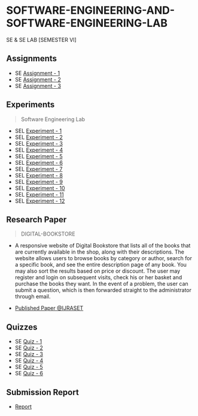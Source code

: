 # SOFTWARE-ENGINEERING-AND-SOFTWARE-ENGINEERING-LAB
 SE & SE LAB [SEMESTER VI]

## Assignments

  - SE [Assignment - 1](https://github.com/Amey-Thakur/SOFTWARE-ENGINEERING-AND-SOFTWARE-ENGINEERING-LAB/blob/main/Assignments/Amey_B-50_SE_Assignment-1.pdf)
  - SE [Assignment - 2](https://github.com/Amey-Thakur/SOFTWARE-ENGINEERING-AND-SOFTWARE-ENGINEERING-LAB/blob/main/Assignments/Amey_B-50_SE_Assignment-2.pdf)
  - SE [Assignment - 3](https://github.com/Amey-Thakur/SOFTWARE-ENGINEERING-AND-SOFTWARE-ENGINEERING-LAB/blob/main/Assignments/Amey_B-50_SE_Assignment-3.pdf)

## Experiments

  >Software Engineering Lab

  - SEL [Experiment - 1](https://github.com/Amey-Thakur/SOFTWARE-ENGINEERING-AND-SOFTWARE-ENGINEERING-LAB/blob/main/Experiments/Amey_B-50_Software_Engineering_Lab_Experiment-1.pdf)
  - SEL [Experiment - 2](https://github.com/Amey-Thakur/SOFTWARE-ENGINEERING-AND-SOFTWARE-ENGINEERING-LAB/blob/main/Experiments/Amey_B-50_Software_Engineering_Lab_Experiment-2.pdf)
  - SEL [Experiment - 3](https://github.com/Amey-Thakur/SOFTWARE-ENGINEERING-AND-SOFTWARE-ENGINEERING-LAB/blob/main/Experiments/Amey_B-50_Software_Engineering_Lab_Experiment-3.pdf)
  - SEL [Experiment - 4](https://github.com/Amey-Thakur/SOFTWARE-ENGINEERING-AND-SOFTWARE-ENGINEERING-LAB/blob/main/Experiments/Amey_B-50_Software_Engineering_Lab_Experiment-4.pdf)
  - SEL [Experiment - 5](https://github.com/Amey-Thakur/SOFTWARE-ENGINEERING-AND-SOFTWARE-ENGINEERING-LAB/blob/main/Experiments/Amey_B-50_Software_Engineering_Lab_Experiment-5.pdf)
  - SEL [Experiment - 6](https://github.com/Amey-Thakur/SOFTWARE-ENGINEERING-AND-SOFTWARE-ENGINEERING-LAB/blob/main/Experiments/Amey_B-50_Software_Engineering_Lab_Experiment-6.pdf)
  - SEL [Experiment - 7](https://github.com/Amey-Thakur/SOFTWARE-ENGINEERING-AND-SOFTWARE-ENGINEERING-LAB/blob/main/Experiments/Amey_B-50_Software_Engineering_Lab_Experiment-7.pdf)
  - SEL [Experiment - 8](https://github.com/Amey-Thakur/SOFTWARE-ENGINEERING-AND-SOFTWARE-ENGINEERING-LAB/blob/main/Experiments/Amey_B-50_Software_Engineering_Lab_Experiment-8.pdf)
  - SEL [Experiment - 9](https://github.com/Amey-Thakur/SOFTWARE-ENGINEERING-AND-SOFTWARE-ENGINEERING-LAB/blob/main/Experiments/Amey_B-50_Software_Engineering_Lab_Experiment-9.pdf)
  - SEL [Experiment - 10](https://github.com/Amey-Thakur/SOFTWARE-ENGINEERING-AND-SOFTWARE-ENGINEERING-LAB/blob/main/Experiments/Amey_B-50_Software_Engineering_Lab_Experiment-10.pdf)
  - SEL [Experiment - 11](https://github.com/Amey-Thakur/SOFTWARE-ENGINEERING-AND-SOFTWARE-ENGINEERING-LAB/blob/main/Experiments/Amey_B-50_Software_Engineering_Lab_Experiment-11.pdf)
  - SEL [Experiment - 12](https://github.com/Amey-Thakur/SOFTWARE-ENGINEERING-AND-SOFTWARE-ENGINEERING-LAB/blob/main/Experiments/Amey_B-50_Software_Engineering_Lab_Experiment-12.pdf)

## Research Paper

  >DIGITAL-BOOKSTORE

  - A responsive website of Digital Bookstore that lists all of the books that are currently available in the shop, along with their descriptions. The website allows users to browse books by category or author, search for a specific book, and see the entire description page of any book. You may also sort the results based on price or discount. The user may register and login on subsequent visits, check his or her basket and purchase the books they want. In the event of a problem, the user can submit a question, which is then forwarded straight to the administrator through email.

  - [Published Paper @IJRASET](https://doi.org/10.22214/ijraset.2021.36609)

## Quizzes

  - SE [Quiz - 1](https://github.com/Amey-Thakur/SOFTWARE-ENGINEERING-AND-SOFTWARE-ENGINEERING-LAB/blob/main/Quizzes/SE_Quiz%201_Chapter%20No%201_TE_B_FH%202021.pdf)
  - SE [Quiz - 2](https://github.com/Amey-Thakur/SOFTWARE-ENGINEERING-AND-SOFTWARE-ENGINEERING-LAB/blob/main/Quizzes/Software%20Engineering_Quiz%202_Chapter%202_TE%20COM_B_FH%202021.pdf)
  - SE [Quiz - 3](https://github.com/Amey-Thakur/SOFTWARE-ENGINEERING-AND-SOFTWARE-ENGINEERING-LAB/blob/main/Quizzes/Software%20Engineering%20Quiz%203%20_Chapter%203_FH%202021_TE%20COMP_B.pdf)
  - SE [Quiz - 4](https://github.com/Amey-Thakur/SOFTWARE-ENGINEERING-AND-SOFTWARE-ENGINEERING-LAB/blob/main/Quizzes/Software%20Engg_Quiz4_Chapter%204_TE%20COMP_B_FH%202021.pdf)
  - SE [Quiz - 5](https://github.com/Amey-Thakur/SOFTWARE-ENGINEERING-AND-SOFTWARE-ENGINEERING-LAB/blob/main/Quizzes/Software%20Engg_Quiz%205_Chapter%205_TE%20COMP_B_FH%202021.pdf)
  - SE [Quiz - 6](https://github.com/Amey-Thakur/SOFTWARE-ENGINEERING-AND-SOFTWARE-ENGINEERING-LAB/blob/main/Quizzes/Software%20Engg_Quiz%206_Software%20Testing%20_TE_B_FH%202021.pdf)

## Submission Report

  - [Report](https://github.com/Amey-Thakur/SOFTWARE-ENGINEERING-AND-SOFTWARE-ENGINEERING-LAB/blob/main/Submission%20Report/Amey_B-50_SE_Term_Work_Submission_Report.pdf)

